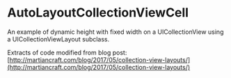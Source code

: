 # AutoLayoutCollectionViewCell

An example of dynamic height with fixed width on a UICollectionView using a UICollectionViewLayout subclass.

Extracts of code modified from blog post: [http://martiancraft.com/blog/2017/05/collection-view-layouts/](http://martiancraft.com/blog/2017/05/collection-view-layouts/)
